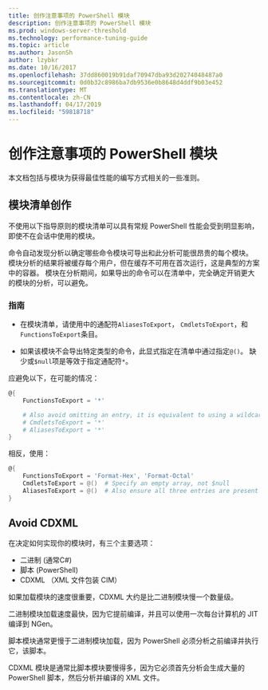 ```yaml
---
title: 创作注意事项的 PowerShell 模块
description: 创作注意事项的 PowerShell 模块
ms.prod: windows-server-threshold
ms.technology: performance-tuning-guide
ms.topic: article
ms.author: JasonSh
author: lzybkr
ms.date: 10/16/2017
ms.openlocfilehash: 37dd860019b91daf70947dba93d20274048487a0
ms.sourcegitcommit: 0d0b32c8986ba7db9536e0b8648d4ddf9b03e452
ms.translationtype: MT
ms.contentlocale: zh-CN
ms.lasthandoff: 04/17/2019
ms.locfileid: "59818718"
---
```

# <a name="powershell-module-authoring-considerations"></a>创作注意事项的 PowerShell 模块

本文档包括与模块为获得最佳性能的编写方式相关的一些准则。

## <a name="module-manifest-authoring"></a>模块清单创作

不使用以下指导原则的模块清单可以具有常规 PowerShell 性能会受到明显影响，即使不在会话中使用的模块。

命令自动发现分析以确定哪些命令模块可导出和此分析可能很昂贵的每个模块。
模块分析的结果将被缓存每个用户，但在缓存不可用在首次运行，这是典型的方案中的容器。
模块在分析期间，如果导出的命令可以在清单中，完全确定开销更大的模块的分析，可以避免。

### <a name="guidelines"></a>指南

* 在模块清单，请使用中的通配符`AliasesToExport`， `CmdletsToExport`，和`FunctionsToExport`条目。

* 如果该模块不会导出特定类型的命令，此显式指定在清单中通过指定`@()`。
缺少或`$null`项是等效于指定通配符`*`。

应避免以下，在可能的情况：

```PowerShell
@{
    FunctionsToExport = '*'

    # Also avoid omitting an entry, it is equivalent to using a wildcard
    # CmdletsToExport = '*'
    # AliasesToExport = '*'
}
```

相反，使用：

```PowerShell
@{
    FunctionsToExport = 'Format-Hex', 'Format-Octal'
    CmdletsToExport = @()  # Specify an empty array, not $null
    AliasesToExport = @()  # Also ensure all three entries are present
}
```

## <a name="avoid-cdxml"></a>Avoid CDXML

在决定如何实现你的模块时，有三个主要选项：

* 二进制 (通常C#)
* 脚本 (PowerShell)
* CDXML （XML 文件包装 CIM）

如果加载模块的速度很重要，CDXML 大约是比二进制模块慢一个数量级。

二进制模块加载速度最快，因为它提前编译，并且可以使用一次每台计算机的 JIT 编译到 NGen。

脚本模块通常更慢于二进制模块加载，因为 PowerShell 必须分析之前编译并执行它，该脚本。

CDXML 模块是通常比脚本模块要慢得多，因为它必须首先分析会生成大量的 PowerShell 脚本，然后分析并编译的 XML 文件。

